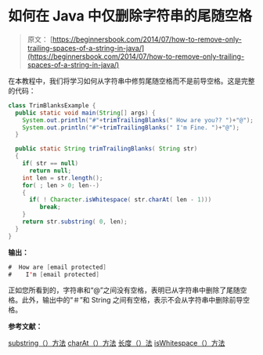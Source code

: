 # 如何在 Java 中仅删除字符串的尾随空格

> 原文： [https://beginnersbook.com/2014/07/how-to-remove-only-trailing-spaces-of-a-string-in-java/](https://beginnersbook.com/2014/07/how-to-remove-only-trailing-spaces-of-a-string-in-java/)

在本教程中，我们将学习如何从字符串中修剪尾随空格而不是前导空格。这是完整的代码：

```java
class TrimBlanksExample {
  public static void main(String[] args) {
    System.out.println("#"+trimTrailingBlanks(" How are you?? ")+"@");
    System.out.println("#"+trimTrailingBlanks(" I'm Fine. ")+"@");
  }

  public static String trimTrailingBlanks( String str)
  {
    if( str == null)
      return null;
    int len = str.length();
    for( ; len > 0; len--)
    {
      if( ! Character.isWhitespace( str.charAt( len - 1)))
         break;
    }
    return str.substring( 0, len);
  } 
}
```

**输出：**

```java
#  How are [email protected]
#    I'm [email protected]
```

正如您所看到的，字符串和“@”之间没有空格，表明已从字符串中删除了尾随空格。此外，输出中的“＃”和 String 之间有空格，表示不会从字符串中删除前导空格。

**参考文献：**

[substring（）方法](https://beginnersbook.com/2013/12/java-string-substring-method-example/ "Java – String substring() Method example")
[charAt（）方法](https://beginnersbook.com/2013/12/java-string-charat-method-example/ "Java – String charAt() Method example")
[长度（）法](https://beginnersbook.com/2013/12/java-string-length-method-example/ "Java – String length() Method example")
[isWhitespace（）方法](https://docs.oracle.com/javase/7/docs/api/java/lang/Character.html#isWhitespace(char))